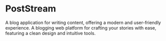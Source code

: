 # PostStream
A blog application for writing content, offering a modern and user-friendly experience. A blogging web platform for crafting your stories with ease, featuring a clean design and intuitive tools.
